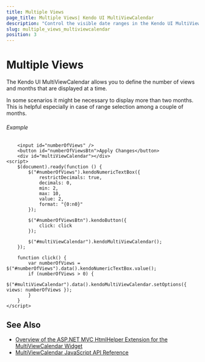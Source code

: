 ```yaml
---
title: Multiple Views
page_title: Multiple Views| Kendo UI MultiViewCalendar
description: "Control the visible date ranges in the Kendo UI MultiViewCalendar and manage the number of its horizontally rendered views."
slug: multiple_views_multiviewcalendar
position: 3
---
```


# Multiple Views

The Kendo UI MultiViewCalendar allows you to define the number of views and months that are displayed at a time.

In some scenarios it might be necessary to display more than two months. This is helpful especially in case of range selection among a couple of months.

###### Example

```dojo
    <input id="numberOfViews" />
    <button id="numberOfViewsBtn">Apply Changes</button>
    <div id="multiViewCalendar"></div>
<script>
    $(document).ready(function () {
        $("#numberOfViews").kendoNumericTextBox({
            restrictDecimals: true,
            decimals: 0,
            min: 2,
            max: 10,
            value: 2,
            format: "{0:n0}"
        });

        $("#numberOfViewsBtn").kendoButton({
            click: click
        });

        $("#multiViewCalendar").kendoMultiViewCalendar();
    });

    function click() {
        var numberOfViews = $("#numberOfViews").data().kendoNumericTextBox.value();
        if (numberOfViews > 0) {
            $("#multiViewCalendar").data().kendoMultiViewCalendar.setOptions({ views: numberOfViews });
        }
    }
</script>
```

## See Also

* [Overview of the ASP.NET MVC HtmlHelper Extension for the MultiViewCalendar Widget](/aspnet-mvc/helpers/multiviewcalendar/overview)
* [MultiViewCalendar JavaScript API Reference](/api/javascript/ui/multiviewcalendar)
